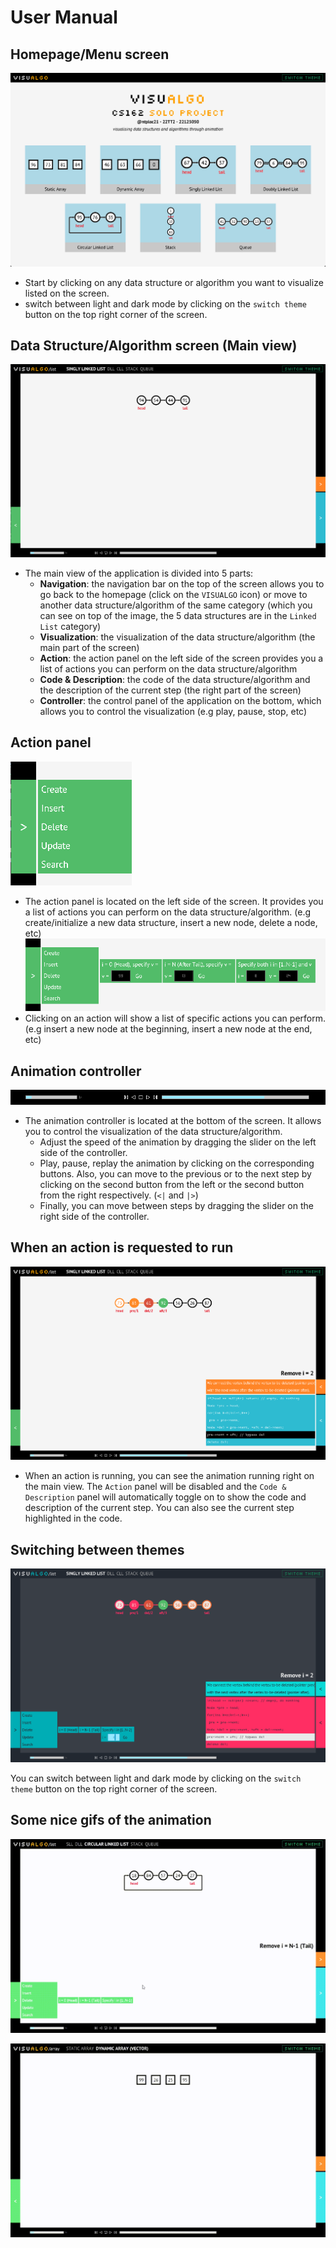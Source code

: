 # User Manual

## Homepage/Menu screen
![Homepage](docs/images/homepage.png)
- Start by clicking on any data structure or algorithm you want to visualize listed on the screen.
- switch between light and dark mode by clicking on the ```switch theme``` button on the top right corner of the screen.

## Data Structure/Algorithm screen (Main view)
![Singly Linked List](docs/images/singly_linked_list_1.png)
- The main view of the application is divided into 5 parts:
    - **Navigation**: the navigation bar on the top of the screen allows you to go back to the homepage (click on the ```VISUALGO``` icon) or move to another data structure/algorithm of the same category (which you can see on top of the image, the 5 data structures are in the ```Linked List``` category)
    - **Visualization**: the visualization of the data structure/algorithm (the main part of the screen)
    - **Action**: the action panel on the left side of the screen provides you a list of actions you can perform on the data structure/algorithm
    - **Code & Description**: the code of the data structure/algorithm and the description of the current step (the right part of the screen)
    - **Controller**: the control panel of the application on the bottom, which allows you to control the visualization (e.g play, pause, stop, etc)

## Action panel
![Action panel](docs/images/action.png)
- The action panel is located on the left side of the screen. It provides you a list of actions you can perform on the data structure/algorithm. (e.g create/initialize a new data structure, insert a new node, delete a node, etc)
![Action panel 2](docs/images/action_2.png)
- Clicking on an action will show a list of specific actions you can perform. (e.g insert a new node at the beginning, insert a new node at the end, etc)

## Animation controller
![Animation controller](docs/images/animation_controller.png)
- The animation controller is located at the bottom of the screen. It allows you to control the visualization of the data structure/algorithm.
    - Adjust the speed of the animation by dragging the slider on the left side of the controller.
    - Play, pause, replay the animation by clicking on the corresponding buttons. Also, you can move to the previous or to the next step by clicking on the second button from the left or the second button from the right respectively. (```<|``` and ```|>```)
    - Finally, you can move between steps by dragging the slider on the right side of the controller.

## When an action is requested to run

![Singly Linked List when action is running](docs/images/singly_linked_list_2.png)
- When an action is running, you can see the animation running right on the main view. The ```Action``` panel will be disabled and the ```Code & Description``` panel will automatically toggle on to show the code and description of the current step. You can also see the current step highlighted in the code.

## Switching between themes

![Switching between themes](docs/images/dark_theme.png)

You can switch between light and dark mode by clicking on the ```switch theme``` button on the top right corner of the screen.

## Some nice gifs of the animation
![Circular Linked List delete tail](docs/images/circular_linked_list_delete_tail.gif)

![Dynamic Array push back](docs/images/dynamic_array_push_back.gif)